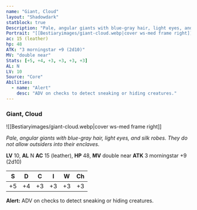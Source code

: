 ```yaml
---
name: "Giant, Cloud"
layout: "Shadowdark"
statblock: true
Description: "Pale, angular giants with blue-gray hair, light eyes, and silk robes. They do not allow outsiders into their enclaves."
Portrait: "[[Bestiaryimages/giant-cloud.webp|cover ws-med frame right]]"
ac: 15 (leather)
hp: 48
ATK: "3 morningstar +9 (2d10)"
MV: "double near"
Stats: [+5, +4, +3, +3, +3, +3]
AL: N
LV: 10
Source: "Core"
Abilities:
  - name: "Alert"
    desc: "ADV on checks to detect sneaking or hiding creatures."
---
```


### Giant, Cloud

![[Bestiaryimages/giant-cloud.webp|cover ws-med frame right]]

_Pale, angular giants with blue-gray hair, light eyes, and silk robes. They do not allow outsiders into their enclaves._

**LV** 10, **AL** N
**AC** 15 (leather), **HP** 48, **MV** double near
**ATK** 3 morningstar +9 (2d10)

|  S  |  D  |  C  |  I  |  W  |  Ch  |
|:---:|:---:|:---:|:---:|:---:|:----:|
| +5 | +4 | +3 | +3 | +3 | +3 |

**Alert:** ADV on checks to detect sneaking or hiding creatures.

